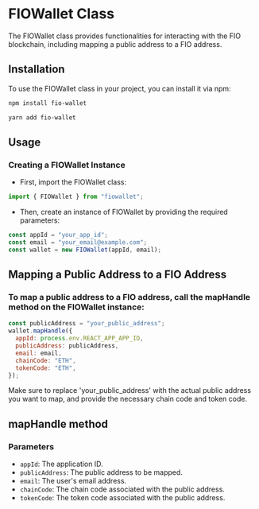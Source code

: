 # FIOWallet Class

The FIOWallet class provides functionalities for interacting with the FIO blockchain, including mapping a public address to a FIO address.

## Installation

To use the FIOWallet class in your project, you can install it via npm:

```bash
npm install fio-wallet

yarn add fio-wallet
```

## Usage

### Creating a FIOWallet Instance

- First, import the FIOWallet class:

```js
import { FIOWallet } from "fiowallet";
```

- Then, create an instance of FIOWallet by providing the required parameters:

```js
const appId = "your_app_id";
const email = "your_email@example.com";
const wallet = new FIOWallet(appId, email);
```

## Mapping a Public Address to a FIO Address

### To map a public address to a FIO address, call the mapHandle method on the FIOWallet instance:

```js
const publicAddress = "your_public_address";
wallet.mapHandle({
  appId: process.env.REACT_APP_APP_ID,
  publicAddress: publicAddress,
  email: email,
  chainCode: "ETH",
  tokenCode: "ETH",
});
```

Make sure to replace 'your_public_address' with the actual public address you want to map, and provide the necessary chain code and token code.

## mapHandle method

### Parameters

- `appId`: The application ID.
- `publicAddress`: The public address to be mapped.
- `email`: The user's email address.
- `chainCode`: The chain code associated with the public address.
- `tokenCode`: The token code associated with the public address.

